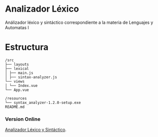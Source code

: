 # Analizador Léxico
Análizador léxico y sintáctico correspondiente a la materia de Lenguajes y Automatas I

# Estructura
```
/src
├── layouts
├── lexical
│ ├── main.js
│ ├── sintax-analyzer.js
└── views
│ └── Index.vue
└── App.vue

/resources
└── syntax_analyzer-1.2.0-setup.exe
README.md
```

### Version Online
[Analizador Léxico y Sintáctico](https://rnovec.github.io/java-compiler).
